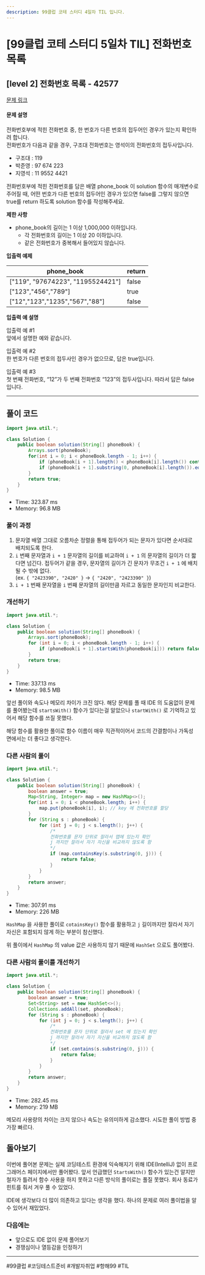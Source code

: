 ```yaml
---
description: 99클럽 코테 스터디 4일차 TIL 입니다.
---
```


# \[99클럽 코테 스터디 5일차 TIL]  전화번호 목록

## \[level 2] 전화번호 목록 - 42577

[문제 링크](https://school.programmers.co.kr/learn/courses/30/lessons/42577)

#### 문제 설명

전화번호부에 적힌 전화번호 중, 한 번호가 다른 번호의 접두어인 경우가 있는지 확인하려 합니다.\
전화번호가 다음과 같을 경우, 구조대 전화번호는 영석이의 전화번호의 접두사입니다.

* 구조대 : 119
* 박준영 : 97 674 223
* 지영석 : 11 9552 4421

전화번호부에 적힌 전화번호를 담은 배열 phone\_book 이 solution 함수의 매개변수로 주어질 때, 어떤 번호가 다른 번호의 접두어인 경우가 있으면 false를 그렇지 않으면 true를 return 하도록 solution 함수를 작성해주세요.

**제한 사항**

* phone\_book의 길이는 1 이상 1,000,000 이하입니다.
  * 각 전화번호의 길이는 1 이상 20 이하입니다.
  * 같은 전화번호가 중복해서 들어있지 않습니다.

**입출력 예제**

| phone\_book                        | return |
| ---------------------------------- | ------ |
| \["119", "97674223", "1195524421"] | false  |
| \["123","456","789"]               | true   |
| \["12","123","1235","567","88"]    | false  |

**입출력 예 설명**

입출력 예 #1\
앞에서 설명한 예와 같습니다.

입출력 예 #2\
한 번호가 다른 번호의 접두사인 경우가 없으므로, 답은 true입니다.

입출력 예 #3\
첫 번째 전화번호, “12”가 두 번째 전화번호 “123”의 접두사입니다. 따라서 답은 false입니다.

***

## 풀이 코드

```java
import java.util.*;

class Solution {
    public boolean solution(String[] phoneBook) {
        Arrays.sort(phoneBook);
        for(int i = 0; i < phoneBook.length - 1; i++) {
            if (phoneBook[i + 1].length() < phoneBook[i].length()) continue;
            if (phoneBook[i + 1].substring(0, phoneBook[i].length()).equals(phoneBook[i])) return false;
        }
        return true;
    }
}
```

* Time: 323.87 ms
* Memory: 96.8 MB

### 풀이 과정

1. 문자열 배열 그대로 오름차순 정렬을 통해 접두어가 되는 문자가 있다면 순서대로 배치되도록 한다.
2. `i` 번째 문자열과 `i + 1` 문자열의 길이를 비교하여 `i + 1` 의 문자열의 길이가 더 짧다면 넘긴다. 접두어가 같을 경우, 문자열의 길이가 긴 문자가 무조건 `i + 1` 에 배치될 수 밖에 없다.\
   (ex. `{ "2423390", "2420" }` -> `{ "2420", "2423390" }`)
3. `i + 1` 번째 문자열을 `i` 번째 문자열의 길이만큼 자르고 동일한 문자인지 비교한다.

### 개선하기

```java
import java.util.*;

class Solution {
    public boolean solution(String[] phoneBook) {
        Arrays.sort(phoneBook);
        for (int i = 0; i < phoneBook.length - 1; i++) {
            if (phoneBook[i + 1].startsWith(phoneBook[i])) return false;
        }
        return true;
    }
}
```

* Time: 337.13 ms
* Memory: 98.5 MB

앞선 풀이와 속도나 메모리 차이가 크진 않다. 해당 문제를 풀 때 IDE 의 도움없이 문제를 풀어봤는데 `startsWith()` 함수가 있다는걸 알았으나 `startWith()` 로 기억하고 있어서 해당 함수를 쓰질 못했다.

해당 함수를 활용한 풀이로 함수 이름이 매우 직관적이어서 코드의 간결함이나 가독성 면에서는 더 좋다고 생각한다.

### 다른 사람의 풀이

```java
import java.util.*;

class Solution {
    public boolean solution(String[] phoneBook) {
        boolean answer = true;
        Map<String, Integer> map = new HashMap<>();
        for(int i = 0; i < phoneBook.length; i++) {
            map.put(phoneBook[i], i); // key 에 전화번호를 할당
        }
        for (String s : phoneBook) {
            for (int j = 0; j < s.length(); j++) {
                /*
                전화번호를 문자 단위로 잘라서 맵에 있는지 확인
                j 까지만 잘라서 자기 자신을 비교하지 않도록 함
                */
                if (map.containsKey(s.substring(0, j))) {
                    return false;
                }
            }
        }
        return answer;
    }
}
```

* Time: 307.91 ms
* Memory: 226 MB

`HashMap` 을 사용한 풀이로 `cotainsKey()` 함수를 활용하고 `j` 길이까지만 잘라서 자기 자신은 포함되지 않게 하는 부분이 참신했다.

위 풀이에서 `HashMap` 의 value 값은 사용하지 않기 때문에 `HashSet` 으로도 풀어봤다.

### 다른 사람의 풀이를 개선하기

```java
import java.util.*;

class Solution {
    public boolean solution(String[] phoneBook) {
        boolean answer = true;
        Set<String> set = new HashSet<>();
        Collections.addAll(set, phoneBook);
        for (String s : phoneBook) {
            for (int j = 0; j < s.length(); j++) {
                /*
                전화번호를 문자 단위로 잘라서 set 에 있는지 확인
                j 까지만 잘라서 자기 자신을 비교하지 않도록 함
                */
                if (set.contains(s.substring(0, j))) {
                    return false;
                }
            }
        }
        return answer;
    }
}
```

* Time: 282.45 ms
* Memory: 219 MB

메모리 사용량의 차이는 크지 않으나 속도는 유의미하게 감소했다. 시도한 풀이 방법 중 가장 빠르다.

## 돌아보기

이번에 풀어본 문제는 실제 코딩테스트 환경에 익숙해지기 위해 IDE(IntelliJ) 없이 프로그래머스 페이지에서만 풀어봤다. 앞서 언급했던 `StartsWith()` 함수가 있는건 알지만 철자가 틀려서 함수 사용을 하지 못하고 다른 방식의 풀이로는 풀질 못했다. 회사 동료가 힌트를 줘서 겨우 풀 수 있었다.

IDE에 생각보다 더 많이 의존하고 있다는 생각을 했다. 하나의 문제로 여러 풀이법을 알 수 있어서 재밌었다.

### 다음에는

* 앞으로도 IDE 없이 문제 풀어보기
* 경쟁심이나 열등감을 인정하기

***

\#99클럽 #코딩테스트준비 #개발자취업 #항해99 #TIL
